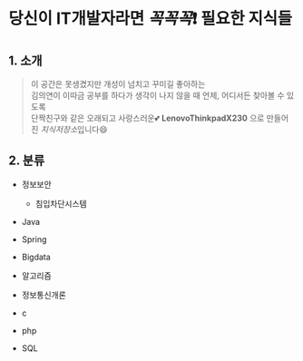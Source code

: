 # 당신이 IT개발자라면 _꼭꼭꼭_:exclamation: 필요한 지식들
## 1. 소개
> 이 공간은 못생겼지만 개성이 넘치고 꾸미길 좋아하는 <br/>
김의연이 이따금 공부를 하다가 생각이 나지 않을 때 언제, 어디서든 찾아볼 수 있도록 <br/> 
단짝친구와 같은 오래되고 사랑스러운:two_hearts: __LenovoThinkpadX230__ 으로 만들어진 *지식저장소*입니다:smile:

## 2. 분류

+ 정보보안
  + 침입차단시스템

+ Java

+ Spring

+ Bigdata

+ 알고리즘

+ 정보통신개론

+ c

+ php

+ SQL
